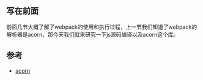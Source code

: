 ## 写在前面
前面几节大概了解了webpack的使用和执行过程，上一节我们知道了webpack的解析器是acorn，那今天我们就来研究一下js源码编译以及acorn这个库。

## 参考
- [acorn](https://github.com/acornjs/acorn/tree/master/acorn)